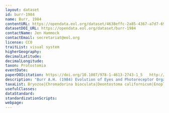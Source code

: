 ```yaml
---
layout: dataset
id: burr-1984
name: Burr, 1984
contentURL: https://opendata.eol.org/dataset/4638effc-2a85-4367-a7d7-699697f5cd03/resource/c06bdcfc-1f25-47ac-8721-4c968d8a1356/download/burr.zip
datasetDOI_URL: https://opendata.eol.org/dataset/burr-1984
contactName: Jen Hammock
contactEmail: secretariat@eol.org
license: CC0
traitList: visual system
higherGeography:
decimalLatitude:
decimalLongitude:
taxon: Protostomia
eventDate:
paperDOIcitation: https://doi.org/10.1007/978-1-4613-2743-1_5	http://summit.sfu.ca/system/files/iritems1/17014/EvolEyes%2526PRs1984.pdf
description: "Burr A.H. (1984) Evolution of Eyes and Photoreceptor Organelles in the Lower Phyla. In: Ali M.A. (eds) Photoreception and Vision in Invertebrates. NATO ASI Series (Series A: Life Sciences), vol 74. Springer, Boston, MA. https://doi.org/10.1007/978-1-4613-2743-1_5	http://summit.sfu.ca/system/files/iritems1/17014/EvolEyes%2526PRs1984.pdf"
taxaList: Bryozoa|Chromadorina bioculata|Deontostoma californicum|Enoplus anisospiculus|Mermis nigrescens|Oncholaimus vesicarius
usefulClasses:
dataStandard:
standardizationScripts:
webpage:
---
```



